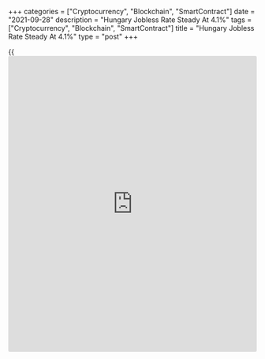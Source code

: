 +++
categories = ["Cryptocurrency", "Blockchain", "SmartContract"]
date = "2021-09-28"
description = "Hungary Jobless Rate Steady At 4.1%"
tags = ["Cryptocurrency", "Blockchain", "SmartContract"]
title = "Hungary Jobless Rate Steady At 4.1%"
type = "post"
+++

{{<iframe id="large-banner" src="https://www.bounty.group/#slide=25.0" width="100%" height="600" scrolling="no" style="border: 0px solid rgb(216, 221, 230); border-radius: 3px;">}}

Hungary's jobless rate remained unchanged during the June-August period,
data from the Hungarian Central Statistical Office showed on Tuesday.

The jobless rate remained unchanged at 4.1 percent during the June to
August period.

The number of unemployed persons decreased to 196,800 during the June to
August period from 194,200 in the previous three months.

The youth unemployment rate was 15.9 percent in the three months ended
August.

The employment rate rose to 73.5 percent in June to August period from
73.3 percent the three months ended in July.

For comments and feedback [contact](https://www.playgroundfx.com/contact/): editorial@rtt[news](https://www.letsplayfx.com/blog/forex-news-website/).com

[Economic News][1]

 **What parts of the world are seeing the best (and worst) economic
performances lately? Click[here][2] to check out our [Econ Scorecard][2]
and find out! See up-to-the-moment [ranking](https://www.playgroundfx.com/blog/crypto-exchange-ranking/)s for the best and worst
performers in [GDP][2], [unemployment rate][3], [inflation][4] and much
more.**

   1. www.rtt[news](https://www.letsplayfx.com/blog/forex-news-website/).com/Content/EconomicNews.aspx
   2. www.rtt[news](https://www.letsplayfx.com/blog/forex-news-website/).com/economic-scorecard/world-rank/GDP/highest-performance.aspx
   3. www.rtt[news](https://www.letsplayfx.com/blog/forex-news-website/).com/economic-scorecard/world-rank/unemployment-rate/lowest-performance.aspx
   4. www.rtt[news](https://www.letsplayfx.com/blog/forex-news-website/).com/economic-scorecard/world-rank/CPI/highest-performance.aspx
